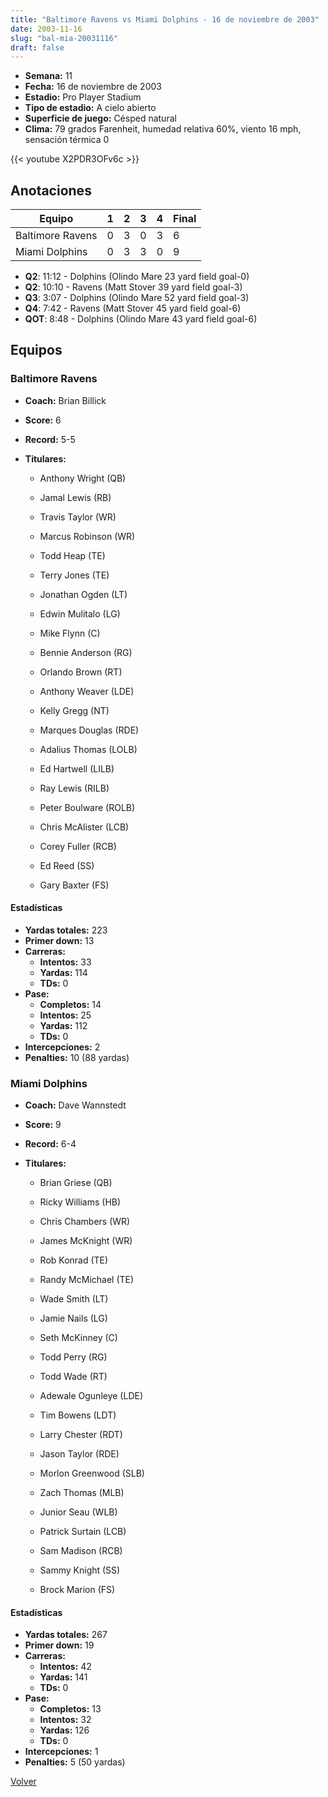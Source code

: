 ```yaml
---
title: "Baltimore Ravens vs Miami Dolphins - 16 de noviembre de 2003"
date: 2003-11-16
slug: "bal-mia-20031116"
draft: false
---
```


- **Semana:** 11
- **Fecha:** 16 de noviembre de 2003
- **Estadio:** Pro Player Stadium
- **Tipo de estadio:** A cielo abierto
- **Superficie de juego:** Césped natural
- **Clima:** 79 grados Farenheit, humedad relativa 60%, viento 16 mph, sensación térmica 0


{{< youtube X2PDR3OFv6c >}}


## Anotaciones
| Equipo | 1 | 2 | 3 | 4 | Final |
|--------|---|---|---|---|-------|
| Baltimore Ravens  | 0 | 3 | 0 | 3  | 6 |
| Miami Dolphins  | 0 | 3 | 3 | 0  | 9 |
- **Q2**: 11:12 - Dolphins (Olindo Mare 23 yard field goal-0)
- **Q2**: 10:10 - Ravens (Matt Stover 39 yard field goal-3)
- **Q3**: 3:07 - Dolphins (Olindo Mare 52 yard field goal-3)
- **Q4**: 7:42 - Ravens (Matt Stover 45 yard field goal-6)
- **QOT**: 8:48 - Dolphins (Olindo Mare 43 yard field goal-6)


## Equipos


### Baltimore Ravens
* **Coach:** Brian Billick
* **Score:** 6
* **Record:** 5-5
* **Titulares:** 

  * Anthony Wright (QB) 

  * Jamal Lewis (RB) 

  * Travis Taylor (WR) 

  * Marcus Robinson (WR) 

  * Todd Heap (TE) 

  * Terry Jones (TE) 

  * Jonathan Ogden (LT) 

  * Edwin Mulitalo (LG) 

  * Mike Flynn (C) 

  * Bennie Anderson (RG) 

  * Orlando Brown (RT) 

  * Anthony Weaver (LDE) 

  * Kelly Gregg (NT) 

  * Marques Douglas (RDE) 

  * Adalius Thomas (LOLB) 

  * Ed Hartwell (LILB) 

  * Ray Lewis (RILB) 

  * Peter Boulware (ROLB) 

  * Chris McAlister (LCB) 

  * Corey Fuller (RCB) 

  * Ed Reed (SS) 

  * Gary Baxter (FS) 

#### Estadísticas
* **Yardas totales:** 223
* **Primer down:** 13
* **Carreras:**
  * **Intentos:** 33
  * **Yardas:** 114
  * **TDs:** 0
* **Pase:**
  * **Completos:** 14
  * **Intentos:** 25
  * **Yardas:** 112
  * **TDs:** 0
* **Intercepciones:** 2
* **Penalties:** 10 (88 yardas)

### Miami Dolphins
* **Coach:** Dave Wannstedt
* **Score:** 9
* **Record:** 6-4
* **Titulares:** 

  * Brian Griese (QB) 

  * Ricky Williams (HB) 

  * Chris Chambers (WR) 

  * James McKnight (WR) 

  * Rob Konrad (TE) 

  * Randy McMichael (TE) 

  * Wade Smith (LT) 

  * Jamie Nails (LG) 

  * Seth McKinney (C) 

  * Todd Perry (RG) 

  * Todd Wade (RT) 

  * Adewale Ogunleye (LDE) 

  * Tim Bowens (LDT) 

  * Larry Chester (RDT) 

  * Jason Taylor (RDE) 

  * Morlon Greenwood (SLB) 

  * Zach Thomas (MLB) 

  * Junior Seau (WLB) 

  * Patrick Surtain (LCB) 

  * Sam Madison (RCB) 

  * Sammy Knight (SS) 

  * Brock Marion (FS) 

#### Estadísticas
* **Yardas totales:** 267
* **Primer down:** 19
* **Carreras:**
  * **Intentos:** 42
  * **Yardas:** 141
  * **TDs:** 0
* **Pase:**
  * **Completos:** 13
  * **Intentos:** 32
  * **Yardas:** 126
  * **TDs:** 0
* **Intercepciones:** 1
* **Penalties:** 5 (50 yardas)


[Volver](/historia/2003)
